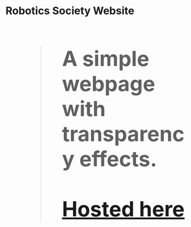 
**<h1>Robotics Society Website<h1>**
>A simple webpage with transparency effects.
<br><br/>
[Hosted here](https://alquama00s.github.io/roboticssocietykgec/)